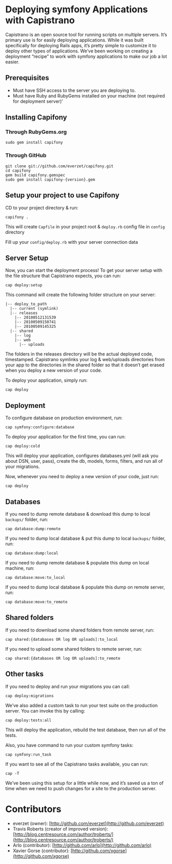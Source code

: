 Deploying symfony Applications with Capistrano
==============================================

Capistrano is an open source tool for running scripts on multiple servers. It’s primary use is for easily deploying applications. While it was built specifically for deploying Rails apps, it’s pretty simple to customize it to deploy other types of applications. We’ve been working on creating a deployment “recipe” to work with symfony applications to make our job a lot easier.

Prerequisites
-------------

- Must have SSH access to the server you are deploying to.
- Must have Ruby and RubyGems installed on your machine (not required for deployment server)’

Installing Capifony
-------------------

### Through RubyGems.org ###

	sudo gem install capifony

### Through GitHub ###

	git clone git://github.com/everzet/capifony.git
	cd capifony
	gem build capifony.gemspec
	sudo gem install capifony-{version}.gem

Setup your project to use Capifony
----------------------------------

CD to your project directory & run:

	capifony .

This will create `Capfile` in your project root & `deploy.rb` config file in `config` directory

Fill up your `config/deploy.rb` with your server connection data

Server Setup
------------

Now, you can start the deployment process! To get your server setup with the file structure that Capistrano expects, you can run:

	cap deploy:setup

This command will create the following folder structure on your server:

	|-- deploy_to_path
	  |-- current (symlink)
	  |-- releases
	    |-- 20100512131539
	    |-- 20100509150741
	    |-- 20100509145325
	  |-- shared
	    |-- log
	    |-- web
	      |-- uploads

The folders in the releases directory will be the actual deployed code, timestamped. Capistrano symlinks your log & web/uploads directories from your app to the directories in the shared folder so that it doesn’t get erased when you deploy a new version of your code.

To deploy your application, simply run:

	cap deploy

Deployment
----------

To configure database on production environment, run:

	cap symfony:configure:database

To deploy your application for the first time, you can run:

	cap deploy:cold

This will deploy your application, configures databases.yml (will ask you about DSN, user, pass), create the db, models, forms, filters, and run all of your migrations.

Now, whenever you need to deploy a new version of your code, just run:

	cap deploy

Databases
---------

If you need to dump remote database & download this dump to local `backups/` folder, run:

	cap database:dump:remote

If you need to dump local database & put this dump to local `backups/` folder, run:

	cap database:dump:local

If you need to dump remote database & populate this dump on local machine, run:

	cap database:move:to_local

If you need to dump local database & populate this dump on remote server, run:

	cap database:move:to_remote

Shared folders
--------------

If you need to download some shared folders from remote server, run:

	cap shared:{databases OR log OR uploads]:to_local

If you need to upload some shared folders to remote server, run:

	cap shared:{databases OR log OR uploads]:to_remote

Other tasks
-----------

If you need to deploy and run your migrations you can call:

	cap deploy:migrations

We’ve also added a custom task to run your test suite on the production server. You can invoke this by calling:

	cap deploy:tests:all

This will deploy the application, rebuild the test database, then run all of the tests.

Also, you have command to run your custom symfony tasks:

	cap symfony:run_task

If you want to see all of the Capistrano tasks available, you can run:

	cap -T

We’ve been using this setup for a little while now, and it’s saved us a ton of time when we need to push changes for a site to the production server.

Contributors
============

* everzet (owner): [http://github.com/everzet](http://github.com/everzet)
* Travis Roberts (creator of improved version): [http://blog.centresource.com/author/troberts/](http://blog.centresource.com/author/troberts/)
* Arlo (contributor): [http://github.com/arlo](http://github.com/arlo)
* Xavier Gorse (contributor): [http://github.com/xgorse](http://github.com/xgorse)
